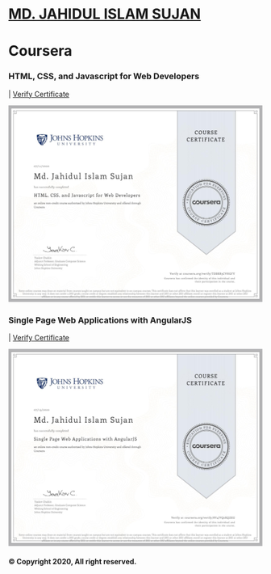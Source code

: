 # [MD. JAHIDUL ISLAM SUJAN](https://jahidofficial.github.io)

# Coursera

### HTML, CSS, and Javascript for Web Developers

| [Verify Certificate](https://www.coursera.org/verify/TDBRR3CVHGFY)

<img src="TDBRR3CVHGFY.jpg">

### Single Page Web Applications with AngularJS

| [Verify Certificate](https://www.coursera.org/verify/8V4JVQ2XQZEG)

<img src="8V4JVQ2XQZEG.jpg">


#### &copy; Copyright 2020, All right reserved.
